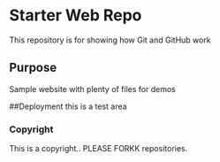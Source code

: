 # Starter Web Repo

This repository is for showing how Git and GitHub work

## Purpose

Sample website with plenty of files for demos

##Deployment
this is a test area

### Copyright
This is a copyright..
PLEASE FORKK repositories.

